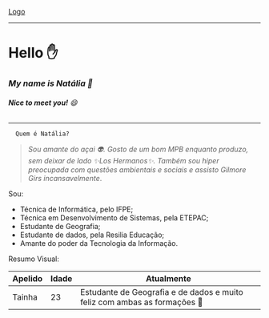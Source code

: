 [Logo](github.com/Natalia-oli/imagens)

**************** 
# Hello :hand:
### _My name is Natália :dizzy:_
  ###### **Nice to meet you!**   :smile: 
  
**************** 

      Quem é Natália?

     
 > _Sou amante do açai :alien:. Gosto de um bom MPB enquanto produzo, sem deixar de lado :sparkles:Los Hermanos:sparkles:. Também sou hiper preocupada com questões ambientais e sociais e assisto Gilmore Girs incansavelmente_. 

Sou:
+ Técnica de Informática, pelo IFPE;
+ Técnica em Desenvolvimento de Sistemas, pela ETEPAC;
+ Estudante de Geografia;
+ Estudante de dados, pela Resilia Educação;
+ Amante do poder da Tecnologia da Informação.

Resumo Visual:

| Apelido | Idade| Atualmente |
| ---- | ---- | --------- |
| Tainha | 23 | Estudante de Geografia e de dados e muito feliz com ambas as formações :yellow_heart:|



